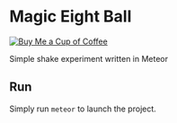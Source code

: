 # Magic Eight Ball

[![Buy Me a Cup of Coffee](https://img.shields.io/badge/%E2%98%95-buy%20me%20a%20coffee-blue.svg)](https://ko-fi.com?i=1056JIZ4CXX0X)

Simple shake experiment written in Meteor

## Run

Simply run `meteor` to launch the project.